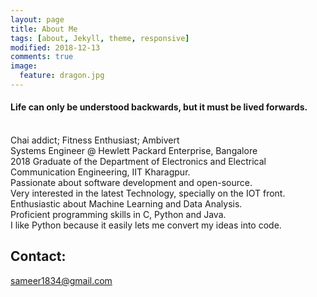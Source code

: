 ```yaml
---
layout: page
title: About Me
tags: [about, Jekyll, theme, responsive]
modified: 2018-12-13
comments: true
image:
  feature: dragon.jpg
---
```


#### Life can only be understood backwards, but it must be lived forwards.
<br>
Chai addict; Fitness Enthusiast; Ambivert<br>
Systems Engineer @ Hewlett Packard Enterprise, Bangalore<br>
2018 Graduate of the Department of Electronics and Electrical Communication Engineering, IIT Kharagpur.<br>
Passionate about software development and open-source.<br>
Very interested in the latest Technology, specially on the IOT front.<br>
Enthusiastic about Machine Learning and Data Analysis.<br>
Proficient programming skills in C, Python and Java.<br>
I like Python because it easily lets me convert my ideas into code.

## Contact:
[sameer1834@gmail.com](mailto:sameer1834@gmail.com)